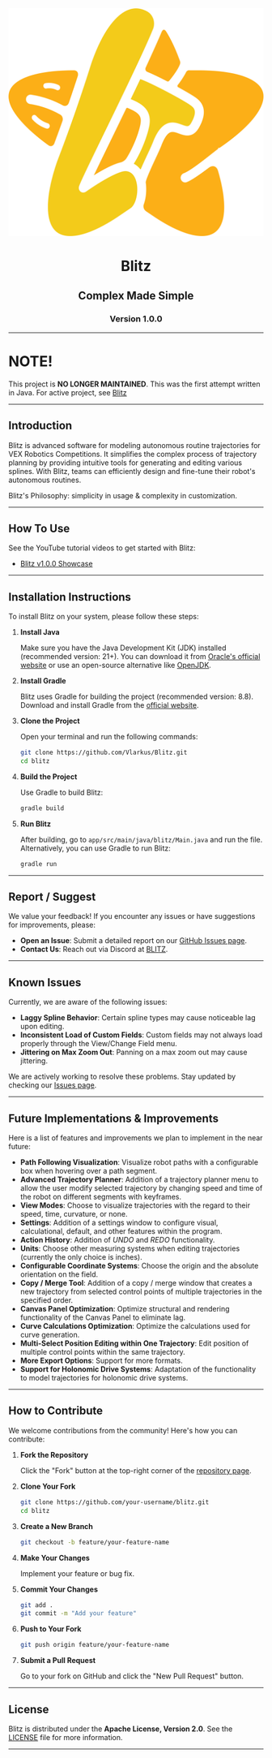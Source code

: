 
<div align="center">
  <img src="app/src/main/java/blitz/resources/images/icons/app/Blitz App Icon (No Background).png" alt="Blitz Logo">
   <h1>Blitz</h1>
  <h2>Complex Made Simple</h2>
  <h3>Version 1.0.0</h3>
</div>

---

# NOTE!

This project is **NO LONGER MAINTAINED**. This was the first attempt written in Java. For active project, see [Blitz](github.com/Vlarkus/Blitz)

---

## Introduction

Blitz is advanced software for modeling autonomous routine trajectories for VEX Robotics Competitions. It simplifies the complex process of trajectory planning by providing intuitive tools for generating and editing various splines. With Blitz, teams can efficiently design and fine-tune their robot's autonomous routines.

Blitz's Philosophy: simplicity in usage & complexity in customization.

---

## How To Use

See the YouTube tutorial videos to get started with Blitz:

- [Blitz v1.0.0 Showcase](https://youtu.be/nr9F6VdIvRY?si=DwqkOhjh7goCK9w5)
---

## Installation Instructions

To install Blitz on your system, please follow these steps:

1. **Install Java**

   Make sure you have the Java Development Kit (JDK) installed (recommended version: 21+). You can download it from [Oracle's official website](https://www.oracle.com/java/technologies/javase-downloads.html) or use an open-source alternative like [OpenJDK](https://openjdk.java.net/install/).

2. **Install Gradle**

   Blitz uses Gradle for building the project (recommended version: 8.8). Download and install Gradle from the [official website](https://gradle.org/install/).

3. **Clone the Project**

   Open your terminal and run the following commands:

   ```bash
   git clone https://github.com/Vlarkus/Blitz.git
   cd blitz
   ```

4. **Build the Project**

   Use Gradle to build Blitz:

   ```bash
   gradle build
   ```

5. **Run Blitz**

   After building, go to ```app/src/main/java/blitz/Main.java``` and run the file.
   Alternatively, you can use Gradle to run Blitz:
   ```bash
   gradle run
   ```

---

## Report / Suggest

We value your feedback! If you encounter any issues or have suggestions for improvements, please:

- **Open an Issue**: Submit a detailed report on our [GitHub Issues page](https://github.com/Vlarkus/Blitz/issues).
- **Contact Us**: Reach out via Discord at [BLITZ](https://discord.gg/v6zSjrpWfh).

---

## Known Issues

Currently, we are aware of the following issues:

- **Laggy Spline Behavior**: Certain spline types may cause noticeable lag upon editing.
- **Inconsistent Load of Custom Fields**: Custom fields may not always load properly through the View/Change Field menu.
- **Jittering on Max Zoom Out**: Panning on a max zoom out may cause jittering.

We are actively working to resolve these problems. Stay updated by checking our [Issues page](https://github.com/Vlarkus/Blitz/issues).

---

## Future Implementations & Improvements

Here is a list of features and improvements we plan to implement in the near future:

- **Path Following Visualization**: Visualize robot paths with a configurable box when hovering over a path segment.
- **Advanced Trajectory Planner**: Addition of a trajectory planner menu to allow the user modify selected trajectory by changing speed and time of the robot on different segments with keyframes.
- **View Modes**: Choose to visualize trajectories with the regard to their speed, time, curvature, or none.
- **Settings**: Addition of a settings window to configure visual, calculational, default, and other features within the program.
- **Action History**: Addition of *UNDO* and *REDO* functionality.
- **Units**: Choose other measuring systems when editing trajectories (currently the only choice is inches).
- **Configurable Coordinate Systems**: Choose the origin and the absolute orientation on the field.
- **Copy / Merge Tool**: Addition of a copy / merge window that creates a new trajectory from selected control points of multiple trajectories in the specified order.
- **Canvas Panel Optimization**: Optimize structural and rendering functionality of the Canvas Panel to eliminate lag.
- **Curve Calculations Optimization**: Optimize the calculations used for curve generation.
- **Multi-Select Position Editing within One Trajectory**: Edit position of multiple control points within the same trajectory.
- **More Export Options**: Support for more formats.
- **Support for Holonomic Drive Systems**: Adaptation of the functionality to model trajectories for holonomic drive systems.

---

## How to Contribute

We welcome contributions from the community! Here's how you can contribute:

1. **Fork the Repository**

   Click the "Fork" button at the top-right corner of the [repository page](https://github.com/your-username/blitz).

2. **Clone Your Fork**

   ```bash
   git clone https://github.com/your-username/blitz.git
   cd blitz
   ```

3. **Create a New Branch**

   ```bash
   git checkout -b feature/your-feature-name
   ```

4. **Make Your Changes**

   Implement your feature or bug fix.

5. **Commit Your Changes**

   ```bash
   git add .
   git commit -m "Add your feature"
   ```

6. **Push to Your Fork**

   ```bash
   git push origin feature/your-feature-name
   ```

7. **Submit a Pull Request**

   Go to your fork on GitHub and click the "New Pull Request" button.

---

## License

Blitz is distributed under the **Apache License, Version 2.0**. See the [LICENSE](LICENSE) file for more information.

---
